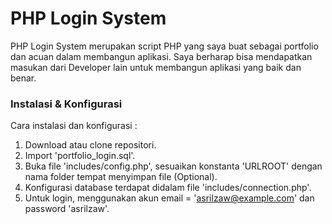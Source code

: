 # PHP Login System

PHP Login System merupakan script PHP yang saya buat sebagai portfolio dan acuan dalam membangun aplikasi. Saya berharap bisa mendapatkan masukan dari Developer lain untuk membangun aplikasi yang baik dan benar.

### Instalasi & Konfigurasi

Cara instalasi dan konfigurasi :

1. Download atau clone repositori.
2. Import 'portfolio_login.sql'.
3. Buka file 'includes/config.php', sesuaikan konstanta 'URLROOT' dengan nama folder tempat menyimpan file (Optional).
4. Konfigurasi database terdapat didalam file 'includes/connection.php'.
5. Untuk login, menggunakan akun email = 'asrilzaw@example.com' dan password 'asrilzaw'.
